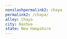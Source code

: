```yaml
---
﻿nonslashpermalink2: chaya
permalink2: /chaya/
alley: Chaya
city: Nashua
state: New Hampshire
---
```

